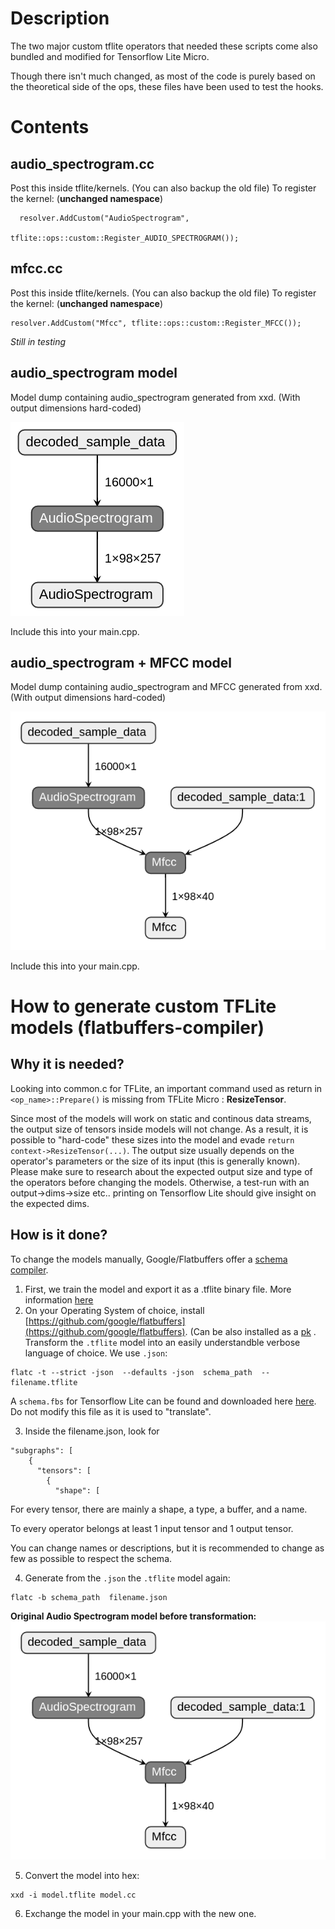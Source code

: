 # Description 
The two major custom tflite operators that needed these scripts come also bundled and modified for Tensorflow Lite Micro.

Though there isn't much changed, as most of the code is purely based on the theoretical side of the ops, these files have been used to test the hooks.

# Contents
## audio_spectrogram.cc
Post this inside tflite/kernels. (You can also backup the old file)
To register the kernel: (__unchanged namespace__)
```
  resolver.AddCustom("AudioSpectrogram",
                     tflite::ops::custom::Register_AUDIO_SPECTROGRAM());
```
## mfcc.cc
Post this inside tflite/kernels. (You can also backup the old file)
To register the kernel: (__unchanged namespace__)
```
resolver.AddCustom("Mfcc", tflite::ops::custom::Register_MFCC());
```

_Still in testing_

## audio_spectrogram model 
Model dump containing audio_spectrogram generated from xxd. (With output dimensions hard-coded)

![audio_sepec](./pics/pic_8.png)

Include this into your main.cpp. 

## audio_spectrogram + MFCC model
Model dump containing audio_spectrogram and MFCC generated from xxd. (With output dimensions hard-coded)

![mfccandspec](./pics/pic_9.png)

Include this into your main.cpp. 


# How to generate custom TFLite models (flatbuffers-compiler)
## Why it is needed?
Looking into common.c for TFLite, an important command used as return in `<op_name>::Prepare()` is missing from TFLite Micro : **ResizeTensor**.

Since most of the models will work on static and continous data streams, the output size of tensors inside models will not change. As a result, it is possible to "hard-code" these sizes into the model and evade `return context->ResizeTensor(...)`. The output size usually depends on the operator's parameters or the size of its input (this is generally known). Please make sure to research about the expected output size and type of the operators before changing the models. Otherwise, a test-run with an output->dims->size etc.. printing on Tensorflow Lite should give insight on the expected dims. 


## How is it done?
To change the models manually, Google/Flatbuffers offer a [schema compiler](https://google.github.io/flatbuffers/flatbuffers_guide_using_schema_compiler.html). 

1. First, we train the model and export it as a .tflite binary file. More information [here](https://www.tensorflow.org/lite/guide/get_started)
2. On your Operating System of choice, install [https://github.com/google/flatbuffers](https://github.com/google/flatbuffers). (Can be also installed as a [pk](https://packages.debian.org/sid/devel/flatbuffers-compiler)
. Transform the `.tflite` model into an easily understandble verbose language of choice. We use `.json`:
```
flatc -t --strict -json  --defaults -json  schema_path  -- filename.tflite
```
A `schema.fbs` for Tensorflow Lite can be found and downloaded here [here](https://github.com/tensorflow/tensorflow/blob/master/tensorflow/lite/schema/schema.fbs). Do not modify this file as it is used to "translate". 

3. Inside the filename.json, look for 
```
"subgraphs": [
    {
      "tensors": [
        {
          "shape": [
```
For every tensor, there are mainly a shape, a type, a buffer, and a name. 

To every operator belongs at least 1 input tensor and 1 output tensor. 

You can change names or descriptions, but it is recommended to change as few as possible to respect the schema. 

4. Generate from the `.json` the `.tflite` model again:
```
flatc -b schema_path  filename.json
```

**Original Audio Spectrogram model before transformation:**
![audio_sepec](./pics/pic_9.png)

5. Convert the model into hex:
```
xxd -i model.tflite model.cc
```

6. Exchange the model in your main.cpp with the new one. 


